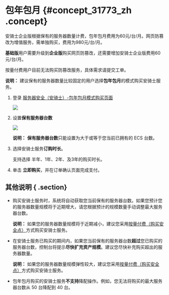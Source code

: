 # 包年包月 {#concept_31773_zh .concept}

安骑士企业版根据保有的服务器数量计费，包年包月费用为60元/台/月。网页防篡改为增值服务，需单独购买，费用为980元/台/月。

 **基础版**用户需要升级到**企业版**购买网页防篡改，还需要增加安骑士企业版费用60元/台/月。

按量付费用户目前无法购买防篡改服务，具体需求请提交工单。

**说明：** 建议保有的服务器数量比较固定的用户选择**包年包月**的模式购买安骑士服务。

1.  登录 [服务器安全（安骑士）-包年包月模式购买页面](https://common-buy.aliyun.com/?commodityCode=vipaegis#/buy)

    ![](http://docs-aliyun.cn-hangzhou.oss.aliyun-inc.com/assets/pic/31773/cn_zh/1542596257922/%E5%8C%85%E5%B9%B4%E5%8C%85%E6%9C%88%E8%B4%AD%E4%B9%B0%E9%A1%B5%E9%9D%A2.png)

2.  设置**保有服务器台数**

    ![](http://docs-aliyun.cn-hangzhou.oss.aliyun-inc.com/assets/pic/31773/cn_zh/1542596495234/%E8%AE%BE%E7%BD%AEECS%E6%95%B0%E9%87%8F-%E5%8C%85%E5%B9%B4%E5%8C%85%E6%9C%88%E8%B4%AD%E4%B9%B0.png)

    **说明：** **保有服务器台数**只能设置为大于或等于您当前已拥有的 ECS 台数。

3.  选择安骑士服务**订购时长**。

    支持选择 半年、1年、2年、及3年的购买时长。

4.  单击 **立即购买**，并在订单确认页面完成支付。

## 其他说明 { .section}

-   购买安骑士服务时，系统将自动获取您当前保有的服务器台数。如果您预计您的服务器数量规模将于近期增大，请您根据预计的规模数量手动调整最大服务器台数。

    **说明：** 如果您的服务器数量规模将于近期减小，建议您采用[按量付费（购买安全点）](intl.zh-CN/.md#)方式购买安骑士服务。

-   在安骑士服务已购买的期间内，如果您当前保有的服务器台数**超过**您已购买的服务器台数，控制台将提示**尽快扩充资产规模**。建议您尽快补充购买超出的服务器数量。

    **说明：** 如果您的服务器数量规模弹性较大，建议您采用[按量付费（购买安全点）](intl.zh-CN/.md#)方式购买安骑士服务。

-   包年包月购买的安骑士服务**不支持**降配操作。例如，您无法将购买的最大服务器台数从 50 台降配到 40 台。


